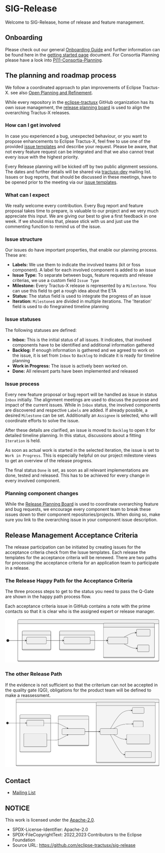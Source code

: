 # SIG-Release

Welcome to SIG-Release, home of release and feature management.

## Onboarding

Please check out our general [Onboarding Guide](https://eclipse-tractusx.github.io/docs/oss/getting-started) and 
further information can be found here in the [getting started page](docs/Eclipse-Tractus-X-GitHub-getting-started.md) document. For Consortia Planning please have a look into [PI11-Consortia-Planning](docs/PI11-Planning-CX-ART-Consortia.md).

## The planning and roadmap process

We follow a coordinated approach to plan improvements of Eclipse Tractus-X. see also [Open Planning and Refinement](docs/Open-Refinement-and-Planning-in-Open-Source-Communities.md).

While every repository in the [eclipse-tractusx](https://github.com/eclipse-tractusx) GitHub organization
has its own issue management, the [release planning board](https://github.com/orgs/eclipse-tractusx/projects/26)
is used to align the overarching Tractus-X releases.

### How can I get involved

In case you experienced a bug, unexpected behaviour, or you want to propose enhancements to Eclipse Tractus-X,
feel free to use one of the provided [issue templates](https://github.com/eclipse-tractusx/sig-project-management/issues/new/choose) and describe your request.
Please be aware, that not every feature request can be integrated and that we also cannot treat every issue with the highest priority.

Every Release planning will be kicked off by two public alignment sessions. The dates and further details will be shared via
[tractusx-dev](https://accounts.eclipse.org/mailing-list/tractusx-dev) mailing list.
Issues or bug reports, that should be discussed in these meetings, have to be opened prior to the meeting via
our [issue templates](https://github.com/eclipse-tractusx/sig-project-management/issues/new/choose).

### What can I expect

We really welcome every contribution. Every Bug report and feature proposal takes time to prepare,
is valuable to our project and we very much appreciate this input.
We are giving our best to give a first feedback in one week.
If we should miss that, please stick with us and just use the commenting function to remind us of the issue.

### Issue structure

Our issues do have important properties, that enable our planning process. These are:

- __Labels:__ We use them to indicate the involved teams (kit or foss component). A label for each involved component is added to an issue
- __Issue Type:__ To separate between bugs, feature requests and release criterias, we use a custom field `Issue Type`
- __Milestone:__ Every Tractus-X release is represented by a `Milestone`. You can use this field to get a rough idea about the ETA
- __Status:__ The status field is used to integrate the progress of an issue
- __Iteration:__ `Milestone`s are divided in multiple iterations. The 'Iteration' field is used to do finegrained timeline planning

### Issue statuses

The following statuses are defined:

- __Inbox:__ This is the initial status of all issues. It indicates, that involved components have to be identified and additional information gathered
- __Backlog:__ If enough information is gathered and we agreed to work on the issue, it is set from `Inbox` to `Backlog` to indicate it is ready for timeline planning
- __Work in Progress:__ The issue is actively been worked on.
- __Done:__ All relevant parts have been implemented and released

### Issue process

Every new feature proposal or bug report will be handled as issue in status `Inbox` initially. The alignment meetings are used to discuss the purpose and impact of the current issues.
While in `Inbox` status, the involved components are discovered and respective `Labels` are added. If already possible, a desired `Milestone` can be set.
Additionally an `Assignee` is selected, who will coordinate efforts to solve the issue.

After these details are clarified, an issue is moved to `Backlog` to open it for detailed timeline planning. In this status, discussions about a fitting `Iteration` is held.

As soon as actual work is started in the selected iteration, the issue is set to `Work in Progress`. This is especially helpful on our project milestone views to get an overview of the release progress.

The final status `Done` is set, as soon as all relevant implementations are done, tested and released. This has to be achieved for every change in every involved component.

### Planning component changes

While the [Release Planning Board](https://github.com/orgs/eclipse-tractusx/projects/26) is used to coordinate overarching feature and bug requests,
we encourage every component team to break these issues down to their component repositories/projects.
When doing so, make sure you link to the overarching issue in your component issue description.

## Release Management Acceptance Criteria

The release participation can be initiated by creating issues for the acceptance criteria check from the Issue templates.
Each release the templates for the acceptance criteria will be renewed. There are two paths for processing the acceptance criteria for an application team to participate in a release.

### The Release Happy Path for the Acceptance Criteria

The three process steps to get to the status you need to pass the Q-Gate are shown in the happy path process flow.

Each acceptance criteria issue in GitHub contains a note with the prime contacts so that it is clear who is the assigned expert or release manager.

![Happy Path](docs/static/releasemanagement-acceptance-happy-path.svg)

### The other Release Path

If the evidence is not sufficient so that the criterium can not be accepted in the quality gate (QG), obligations for the product team will be defined to make a reassessment.
![The other Path](docs/static/releasemanagement-acceptance-other-path.svg)


## Contact

- [Mailing List](https://accounts.eclipse.org/mailing-list/tractusx-dev)

## NOTICE

This work is licensed under the [Apache-2.0](https://www.apache.org/licenses/LICENSE-2.0).

- SPDX-License-Identifier: Apache-2.0
- SPDX-FileCopyrightText: 2022,2023 Contributors to the Eclipse Foundation
- Source URL: https://github.com/eclipse-tractusx/sig-release